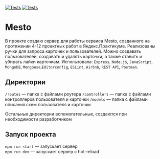 [![Tests](https://github.com/irinaais/express-mesto-gha/actions/workflows/tests-13-sprint.yml/badge.svg)](https://github.com/irinaais/express-mesto-gha/actions/workflows/tests-13-sprint.yml) [![Tests](https://github.com/irinaais/express-mesto-gha/actions/workflows/tests-14-sprint.yml/badge.svg)](https://github.com/irinaais/express-mesto-gha/actions/workflows/tests-14-sprint.yml)
# Mesto

В проекте создаю сервер для работы сервиса Mesto, созданного на протяжении 4-12 проектных работ в Яндекс.Практикуме.
Реализованы ручки для запроса карточек и пользователей. Можно создавать пользователей, создавать и удалять карточки, а также
ставить и убирать лайки карточкам. Использовала: `Express`, `Node.js`, `JavaScript`, `MongoDB`,
`Mongoose`,`Editorconfig`, `ESLint`, `Airbnb`, `REST API`, `Postman`.

## Директории

`/routes` — папка с файлами роутера
`/controllers` — папка с файлами контроллеров пользователя и карточки
`/models` — папка с файлами описания схем пользователя и карточки

Остальные директории вспомогательные, создаются при необходимости разработчиком

## Запуск проекта

`npm run start` — запускает сервер   
`npm run dev` — запускает сервер с hot-reload
